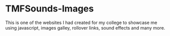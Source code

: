 # TMFSounds-Images
This is one of the websites I had created for my college to showcase me using javascript, images galley, rollover links, sound effects and many more.
